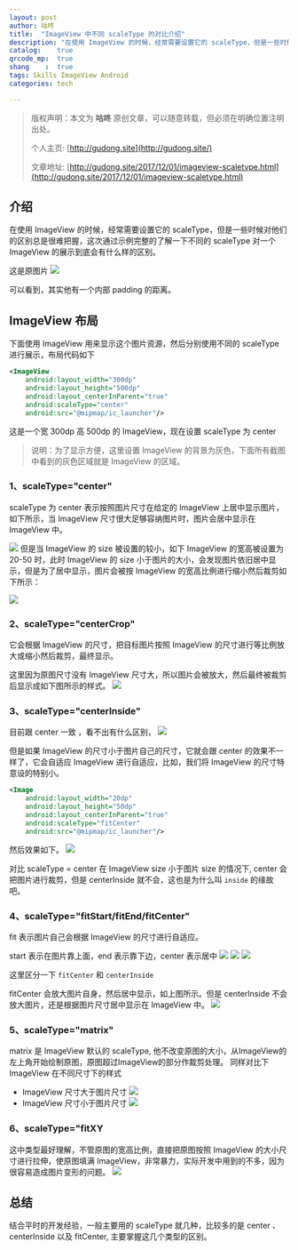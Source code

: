 ```yaml
---
layout: post
author: 咕咚
title:  "ImageView 中不同 scaleType 的对比介绍"
description: "在使用 ImageView 的时候，经常需要设置它的 scaleType，但是一些时候对他们的区别总是很难把握，这次通过示例完整的了解一下不同的 scaleType 对一个 ImageView 的展示到底会有什么样的区别。"
catalog:    true
qrcode_mp:  true
shang    :  true
tags: Skills ImageView Android
categories: tech

---
```


> 版权声明：本文为 **咕咚** 原创文章，可以随意转载，但必须在明确位置注明出处。
>
> 个人主页: [http://gudong.site](http://gudong.site/)
>
> 文章地址: [http://gudong.site/2017/12/01/imageview-scaletype.html](http://gudong.site/2017/12/01/imageview-scaletype.html)

## 介绍
在使用 ImageView 的时候，经常需要设置它的 scaleType，但是一些时候对他们的区别总是很难把握，这次通过示例完整的了解一下不同的 scaleType 对一个 ImageView 的展示到底会有什么样的区别。

这是原图片
![](https://user-gold-cdn.xitu.io/2017/12/24/160842d6de3252f2?w=215&h=199&f=jpeg&s=12988)

可以看到，其实他有一个内部 padding 的距离。

## ImageView 布局
下面使用 ImageView 用来显示这个图片资源，然后分别使用不同的 scaleType 进行展示，布局代码如下

```xml
<ImageView
    android:layout_width="300dp"
    android:layout_height="500dp"
    android:layout_centerInParent="true"
    android:scaleType="center"
    android:src="@mipmap/ic_launcher"/>
```
这是一个宽 300dp 高 500dp 的 ImageView，现在设置 scaleType 为 center

> 说明：为了显示方便，这里设置 ImageView 的背景为灰色，下面所有截图中看到的灰色区域就是 ImageView 的区域。

### 1、scaleType="center"

scaleType 为 center 表示按照图片尺寸在给定的 ImageView 上居中显示图片，如下所示，当 ImageView 尺寸很大足够容纳图片时，图片会居中显示在 ImageView 中。

![](https://user-gold-cdn.xitu.io/2017/12/24/1608436dffcc8b0d?w=267&h=420&f=jpeg&s=4484)
但是当 ImageView 的 size 被设置的较小，如下 ImageView 的宽高被设置为 20-50 时，此时 ImageView 的 size 小于图片的大小，会发现图片依旧居中显示，但是为了居中显示，图片会被按 ImageView 的宽高比例进行缩小然后裁剪如下所示：

![](https://user-gold-cdn.xitu.io/2017/12/24/160843c917f771e2?w=268&h=416&f=jpeg&s=2451)

### 2、scaleType="centerCrop"
它会根据 ImageView 的尺寸，把目标图片按照 ImageView 的尺寸进行等比例放大或缩小然后裁剪，最终显示。

这里因为原图尺寸没有 ImageView 尺寸大，所以图片会被放大，然后最终被裁剪后显示成如下图所示的样式。
![](https://user-gold-cdn.xitu.io/2017/12/24/16084324e9e01d2e?w=270&h=462&f=jpeg&s=14533)


### 3、scaleType="centerInside"
目前跟 center 一致 ，看不出有什么区别，
![](https://user-gold-cdn.xitu.io/2017/12/24/1608436dffcc8b0d?w=267&h=420&f=jpeg&s=4484)

但是如果 ImageView 的尺寸小于图片自己的尺寸，它就会跟 center 的效果不一样了，它会自适应 ImageView 进行自适应，比如，我们将 ImageView 的尺寸特意设的特别小。
```xml
<Image
    android:layout_width="20dp"
    android:layout_height="50dp"
    android:layout_centerInParent="true"
    android:scaleType="fitCenter"
    android:src="@mipmap/ic_launcher"/>
```
然后效果如下。
![](https://user-gold-cdn.xitu.io/2017/12/24/1608437029320bea?w=375&h=523&f=jpeg&s=3511)

对比 scaleType = center 在 ImageView size 小于图片 size 的情况下, center 会把图片进行裁剪，但是 centerInside 就不会，这也是为什么叫 `inside` 的缘故吧。

### 4、scaleType="fitStart/fitEnd/fitCenter"

fit 表示图片自己会根据 ImageView 的尺寸进行自适应。

start 表示在图片靠上面，end 表示靠下边，center 表示居中
![](https://user-gold-cdn.xitu.io/2017/12/24/16084530e73482e0?w=257&h=411&f=jpeg&s=9254)
![](https://user-gold-cdn.xitu.io/2017/12/24/160843abbb957d6e?w=257&h=408&f=jpeg&s=9017)
![](https://user-gold-cdn.xitu.io/2017/12/24/160843a805a7645f?w=265&h=407&f=jpeg&s=9345)

这里区分一下 `fitCenter` 和 `centerInside`

fitCenter 会放大图片自身，然后居中显示，如上图所示。但是 centerInside 不会放大图片，还是根据图片尺寸居中显示在 ImageView 中。
![](https://user-gold-cdn.xitu.io/2017/12/24/1608436dffcc8b0d?w=267&h=420&f=jpeg&s=4484)


### 5、scaleType="matrix"
matrix 是 ImageView 默认的 scaleType, 他不改变原图的大小，从ImageView的左上角开始绘制原图，原图超过ImageView的部分作裁剪处理。
同样对比下 ImageView 在不同尺寸下的样式

- ImageView 尺寸大于图片尺寸
![](https://user-gold-cdn.xitu.io/2017/12/24/160843d005338772?w=253&h=406&f=jpeg&s=4601)
- ImageView 尺寸小于图片尺寸
![](https://user-gold-cdn.xitu.io/2017/12/24/160843d16555a5cc?w=248&h=404&f=jpeg&s=2445)

### 6、scaleType="fitXY
这中类型最好理解，不管原图的宽高比例，直接把原图按照 ImageView 的大小尺寸进行拉伸，使原图填满 ImageView，非常暴力，实际开发中用到的不多，因为很容易造成图片变形的问题。
![](https://user-gold-cdn.xitu.io/2017/12/24/160843d518ea7c16?w=249&h=416&f=jpeg&s=12073)

## 总结
结合平时的开发经验，一般主要用的 scaleType 就几种，比较多的是 center 、centerInside 以及 fitCenter, 主要掌握这几个类型的区别。
